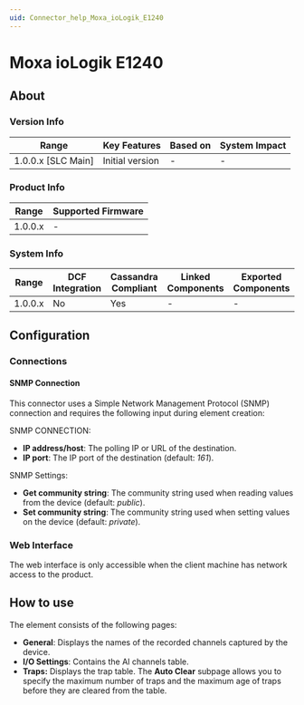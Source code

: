 ```yaml
---
uid: Connector_help_Moxa_ioLogik_E1240
---
```


# Moxa ioLogik E1240

## About

### Version Info

| Range                | Key Features     | Based on     | System Impact     |
|----------------------|------------------|--------------|-------------------|
| 1.0.0.x [SLC Main]   | Initial version  | -            | -                 |

### Product Info

| Range     | Supported Firmware     |
|-----------|------------------------|
| 1.0.0.x   | -                      |

### System Info

| Range     | DCF Integration     | Cassandra Compliant     | Linked Components     | Exported Components     |
|-----------|---------------------|-------------------------|-----------------------|-------------------------|
| 1.0.0.x   | No                  | Yes                     | -                     | -                       |

## Configuration

### Connections

#### SNMP Connection

This connector uses a Simple Network Management Protocol (SNMP) connection and requires the following input during element creation:

SNMP CONNECTION:

- **IP address/host**: The polling IP or URL of the destination.
- **IP port**: The IP port of the destination (default: *161*).

SNMP Settings:

- **Get community string**: The community string used when reading values from the device (default: *public*).
- **Set community string**: The community string used when setting values on the device (default: *private*).

### Web Interface

The web interface is only accessible when the client machine has network access to the product.

## How to use

The element consists of the following pages:

- **General**: Displays the names of the recorded channels captured by the device.
- **I/O Settings**: Contains the AI channels table.
- **Traps:** Displays the trap table. The **Auto Clear** subpage allows you to specify the maximum number of traps and the maximum age of traps before they are cleared from the table.
